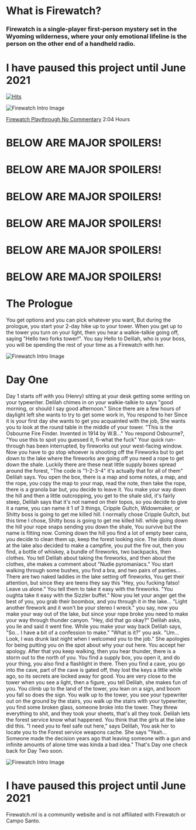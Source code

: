 # What is Firewatch?
### Firewatch is a single-player first-person mystery set in the Wyoming wilderness, where your only emotional lifeline is the person on the other end of a handheld radio.
# I have paused this project until June 2021

[![Hits](https://hits.seeyoufarm.com/api/count/incr/badge.svg?url=https%3A%2F%2Ffirewatch.ml&count_bg=%23F77C00&title_bg=%23000000&icon=mediafire.svg&icon_color=%23FFFFFF&title=Views+&edge_flat=false)](https://hits.seeyoufarm.com)

![Firewatch Intro Image](https://firewatch.ml/cdn/Firewatch%20Intro%20Image.jpg)
<!-- blank line -->
[Firewatch Playthrough No Commentary](https://www.youtube.com/watch?v=NGDuoCAu0Rg&t=4552s) 2:04 Hours
<!-- blank line -->
# BELOW ARE MAJOR SPOILERS!
# BELOW ARE MAJOR SPOILERS!
# BELOW ARE MAJOR SPOILERS!
# BELOW ARE MAJOR SPOILERS!
# BELOW ARE MAJOR SPOILERS!
# BELOW ARE MAJOR SPOILERS!
<!-- blank line -->
# The Prologue
You get options and you can pick whatever you want, But during the prologue, you start your 2-day hike up to your tower. When you get up to the tower you turn on your light, then you hear a walkie-talkie going off, saying "Hello two forks tower!". You say Hello to Delilah, who is your boss, you will be spending the rest of your time as a Firewatch with her.
<!-- blank line -->
![Firewatch Intro Image](https://firewatch.ml/cdn/arch.jpg)
<!-- blank line -->
# Day One
 Day 1 starts off with you (Henry) sitting at your desk getting some writing on your typewriter. Delilah chimes in on your walkie-talkie to says "good morning, or should I say good afternoon." Since there are a few hours of daylight left she wants to try to get some work in, You respond to her Since it is your first day she wants to get you acquainted with the job, She wants you to look at the round table in the middle of your tower. "This is the Osbourne Fire Finder. Invented in 1914 by W.B..." You respond Osbourne?, "You use this to spot you guessed it, fi-what the fuck" Your quick run-through has been interrupted, by fireworks out your west-facing window. Now you have to go stop whoever is shooting off the Fireworks but to get down to the lake where the fireworks are going off you need a rope to get down the shale. Luckily there are these neat little supply boxes spread around the forest, "The code is "1-2-3-4" it's actually that for all of them" Delilah says. You open the box, there is a map and some notes, a map, and the rope, you copy the map to your map, read the note, then take the rope, there is a granola bar but, you decide to leave it. You make your way down the hill and then a little outcropping, you get to the shale slid, it's fairly steep, Delilah says that it's not named on their topos, so you decide to give it a name, you can name it 1 of 3 things, Cripple Gultch, Widowmaker, or Shitty boss is going to get me killed hill. I normally chose Cripple Gultch, but this time I chose, Shitty boss is going to get me killed hill. while going down the hill your rope snaps sending you down the shale, You survive but the name is fitting now. Coming down the hill you find a lot of empty beer cans, you decide to clean them up, keep the forest looking nice. The idiots down at the lake also decided to make a campfire, you put the fire out, then you find, a bottle of whiskey, a bundle of fireworks, two backpacks, then clothes. You tell Delilah about taking the fireworks, and then about the clothes, she makes a comment about "Nudie pyromaniacs." You start walking through some bushes, you find a bra, and two pairs of panties... There are two naked laddies in the lake setting off fireworks, You get their attention, but since they are teens they say this "Hey, you fucking fatso! Leave us alone." You tell them to take it easy with the fireworks. "You oughta take it easy with the Sizzler buffet." Now you let your anger get the best of you, you grab their boombox, and you through it in the lake... "Light another firework and it won't be your stereo I wreck." you say, now you make your way out of the lake, but since your rope broke you need to make your way through thunder canyon. "Hey, did that go okay?" Delilah asks, you lie and said it went fine. While you make your way back Delilah says, "So... I have a bit of a confession to make." "What is it?" you ask. "Um... Look, I was drunk last night when I welcomed you to the job." She apologies for being putting you on the spot about why your out here. You accept her apology. After that you keep walking, then you hear thunder, there is a storm out to the north of you. You find a supply box, you open it, and do your thing, you also find a flashlight in there. Then you find a cave, you go into the cave, part of the cave is gated off, they lost the keys a little while ago, so its secrets are locked away for good. You are very close to the tower when you see a light, then a figure, you tell Delilah, she makes fun of you. You climb up to the land of the tower, you lean on a sign, and boom you fall so does the sign. You walk up to the tower, you see your typewriter out on the ground by the stairs, you walk up the stairs with your typewriter, you find some broken glass, someone broke into the tower. They threw everything to shit, and they took your sheets, that's all they took. Delilah lets the forest service know what happened. You think that the girls at the lake did this. "I need you to feel safe out here," says Delilah, You ask her to locate you to the Forest service weapons cache. She says "Yeah... Someone made the decision years ago that leaving someone with a gun and infinite amounts of alone time was kinda a bad idea." That's Day one check back for Day Two soon.
<!-- blank line -->
![Firewatch Intro Image](https://firewatch.ml/cdn/pork.jpg)
<!-- blank line -->
# I have paused this project until June 2021
<!-- blank line -->
Firewatch.ml is a community website and is not affiliated with Firewatch or Campo Santo.
